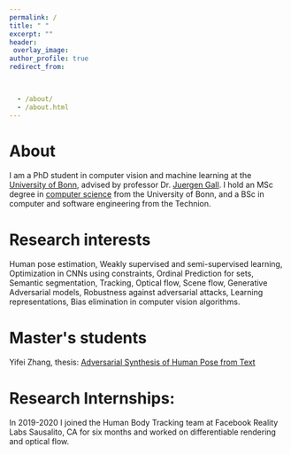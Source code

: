 ```yaml
---
permalink: /
title: " "
excerpt: ""
header:
 overlay_image:
author_profile: true
redirect_from: 


 
  - /about/
  - /about.html
---
```


About
======  
I am a PhD student in computer vision and machine learning at the [University of Bonn](https://www.uni-bonn.de/), advised by professor Dr. [Juergen Gall](https://pages.iai.uni-bonn.de/gall_juergen/). I hold an MSc degree in [computer science](https://www.informatik.uni-bonn.de/en) from the University of Bonn, and a BSc in computer and software engineering from the Technion.


Research interests
======
Human pose estimation, Weakly supervised and semi-supervised learning, Optimization in CNNs using constraints, Ordinal Prediction for sets, Semantic segmentation, Tracking, Optical flow, Scene flow, Generative Adversarial models, Robustness against adversarial attacks, Learning representations, Bias elimination in computer vision algorithms. 

Master's students
======

Yifei Zhang, thesis: [Adversarial Synthesis of Human Pose from Text](https://arxiv.org/abs/2005.00340)

Research Internships:
======
In 2019-2020 I joined the Human Body Tracking team at Facebook Reality Labs Sausalito, CA for six months and worked on differentiable rendering and optical flow. 
